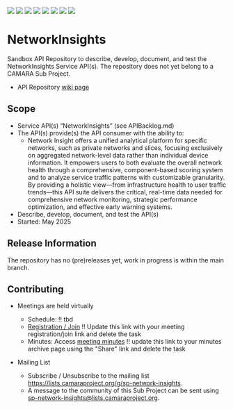 <a href="https://github.com/camaraproject/NetworkInsights/commits/" title="Last Commit"><img src="https://img.shields.io/github/last-commit/camaraproject/NetworkInsights?style=plastic"></a>
<a href="https://github.com/camaraproject/NetworkInsights/issues" title="Open Issues"><img src="https://img.shields.io/github/issues/camaraproject/NetworkInsights?style=plastic"></a>
<a href="https://github.com/camaraproject/NetworkInsights/pulls" title="Open Pull Requests"><img src="https://img.shields.io/github/issues-pr/camaraproject/NetworkInsights?style=plastic"></a>
<a href="https://github.com/camaraproject/NetworkInsights/graphs/contributors" title="Contributors"><img src="https://img.shields.io/github/contributors/camaraproject/NetworkInsights?style=plastic"></a>
<a href="https://github.com/camaraproject/NetworkInsights" title="Repo Size"><img src="https://img.shields.io/github/repo-size/camaraproject/NetworkInsights?style=plastic"></a>
<a href="https://github.com/camaraproject/NetworkInsights/blob/main/LICENSE" title="License"><img src="https://img.shields.io/badge/License-Apache%202.0-green.svg?style=plastic"></a>
<a href="https://github.com/camaraproject/NetworkInsights/releases/latest" title="Latest Release"><img src="https://img.shields.io/github/release/camaraproject/NetworkInsights?style=plastic"></a>
<a href="https://github.com/camaraproject/Governance/blob/main/ProjectStructureAndRoles.md" title="Sandbox API Repository"><img src="https://img.shields.io/badge/Sandbox%20API%20Repository-yellow?style=plastic"></a>

# NetworkInsights

Sandbox API Repository to describe, develop, document, and test the NetworkInsights Service API(s). The repository does not yet belong to a CAMARA Sub Project.

* API Repository [wiki page](https://lf-camaraproject.atlassian.net/wiki/x/fQCoBg)

## Scope

* Service API(s) “NetworkInsights” (see APIBacklog.md) 
* The API(s) provide(s) the API consumer with the ability to:  
  * Network Insight offers a unified analytical platform for specific networks, such as private networks and slices, focusing exclusively on aggregated network-level data rather than individual device information. It empowers users to both evaluate the overall network health through a comprehensive, component-based scoring system and to analyze service traffic patterns with customizable granularity. By providing a holistic view—from infrastructure health to user traffic trends—this API suite delivers the critical, real-time data needed for comprehensive network monitoring, strategic performance optimization, and effective early warning systems.
* Describe, develop, document, and test the API(s)
* Started: May 2025
<!-- * Incubating stage since: {{incubation date}} --> 

## Release Information

The repository has no (pre)releases yet, work in progress is within the main branch.
<!-- Optional: an explicit listing of the latest (pre-)release with additional information, e.g. links to the API definitions -->
<!-- In addition use/uncomment one or multiple the following alternative options when becoming applicable -->
<!-- Pre-releases of this sub project are available in https://github.com/camaraproject/NetworkInsights/releases -->
<!-- The latest public release is available here: https://github.com/camaraproject/NetworkInsights/releases/latest -->
<!-- For changes see [CHANGELOG.md](https://github.com/camaraproject/NetworkInsights/blob/main/CHANGELOG.md) -->

## Contributing

* Meetings are held virtually <!-- for new, independent Sandbox API repositories request a meeting link from the LF admin team or replace the information with the existing meeting information of the Sub Project -->

  * Schedule: !! tbd
  * [Registration / Join](https://zoom-lfx.platform.linuxfoundation.org/meetings/telcoapi) !! Update this link with your meeting registration/join link and delete the task
  * Minutes: Access [meeting minutes](https://lf-camaraproject.atlassian.net/wiki/x/fQCoBg) !! update this link to your minutes archive page using the "Share" link and delete the task

* Mailing List
  <!-- Note: the `mailinglistname` is either already existing (for API Repositories within a Sub Projects) or will be created by the CAMARA Admin Team. -->
  * Subscribe / Unsubscribe to the mailing list <https://lists.camaraproject.org/g/sp-network-insights>.
  * A message to the community of this Sub Project can be sent using <sp-network-insights@lists.camaraproject.org>.
